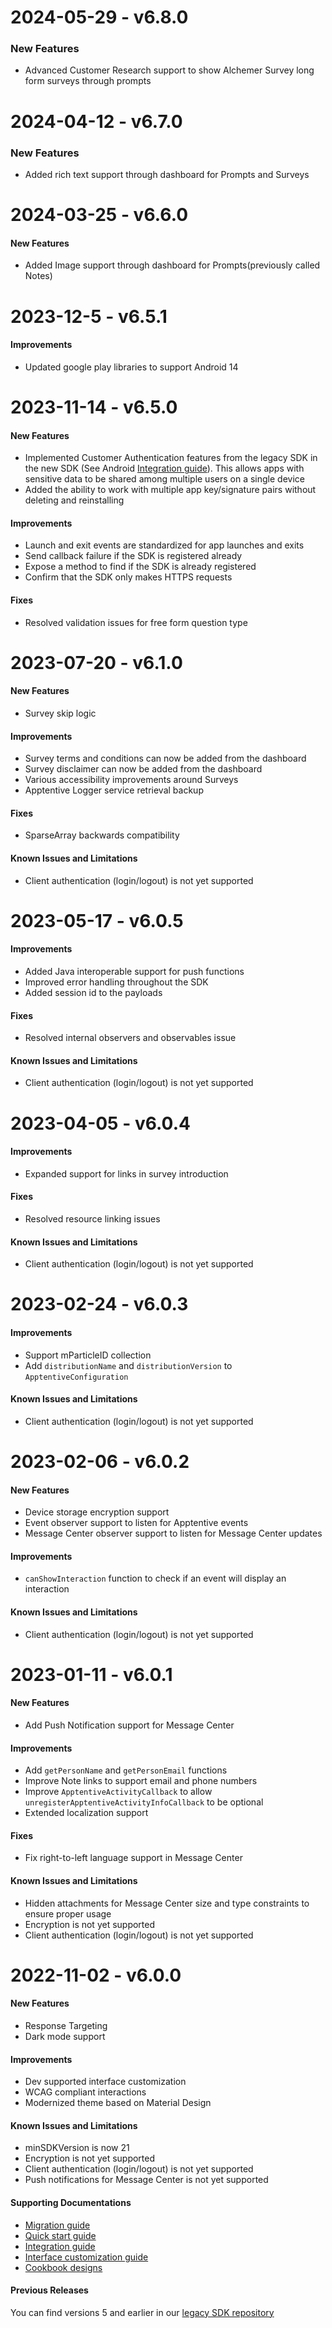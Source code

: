 # 2024-05-29 - v6.8.0
### New Features
* Advanced Customer Research support to show Alchemer Survey long form surveys through prompts

# 2024-04-12 - v6.7.0
### New Features
* Added rich text support through dashboard for Prompts and Surveys

# 2024-03-25 - v6.6.0
#### New Features
* Added Image support through dashboard for Prompts(previously called Notes)

# 2023-12-5 - v6.5.1
#### Improvements
* Updated google play libraries to support Android 14

# 2023-11-14 - v6.5.0
#### New Features
* Implemented Customer Authentication features from the legacy SDK in the new SDK (See Android [Integration guide](https://learn.apptentive.com/knowledge-base/android-integration-guide/)). This allows apps with sensitive data to be shared among multiple users on a single device
* Added the ability to work with multiple app key/signature pairs without deleting and reinstalling

#### Improvements
* Launch and exit events are standardized for app launches and exits
* Send callback failure if the SDK is registered already
* Expose a method to find if the SDK is already registered
* Confirm that the SDK only makes HTTPS requests

#### Fixes
* Resolved validation issues for free form question type

# 2023-07-20 - v6.1.0
#### New Features
* Survey skip logic

#### Improvements
* Survey terms and conditions can now be added from the dashboard
* Survey disclaimer can now be added from the dashboard
* Various accessibility improvements around Surveys
* Apptentive Logger service retrieval backup

#### Fixes
* SparseArray backwards compatibility

#### Known Issues and Limitations
* Client authentication (login/logout) is not yet supported

# 2023-05-17 - v6.0.5
#### Improvements
* Added Java interoperable support for push functions
* Improved error handling throughout the SDK
* Added session id to the payloads

#### Fixes
* Resolved internal observers and observables issue

#### Known Issues and Limitations
* Client authentication (login/logout) is not yet supported

# 2023-04-05 - v6.0.4
#### Improvements
* Expanded support for links in survey introduction

#### Fixes
* Resolved resource linking issues

#### Known Issues and Limitations
* Client authentication (login/logout) is not yet supported

# 2023-02-24 - v6.0.3
#### Improvements
* Support mParticleID collection
* Add `distributionName` and `distributionVersion` to `ApptentiveConfiguration`

#### Known Issues and Limitations
* Client authentication (login/logout) is not yet supported

# 2023-02-06 - v6.0.2

#### New Features
* Device storage encryption support
* Event observer support to listen for Apptentive events
* Message Center observer support to listen for Message Center updates

#### Improvements
* `canShowInteraction` function to check if an event will display an interaction

#### Known Issues and Limitations
* Client authentication (login/logout) is not yet supported

# 2023-01-11 - v6.0.1

#### New Features
* Add Push Notification support for Message Center

#### Improvements
* Add `getPersonName` and `getPersonEmail` functions
* Improve Note links to support email and phone numbers
* Improve `ApptentiveActivityCallback` to allow `unregisterApptentiveActivityInfoCallback` to be optional
* Extended localization support

#### Fixes
* Fix right-to-left language support in Message Center

#### Known Issues and Limitations
* Hidden attachments for Message Center size and type constraints to ensure proper usage
* Encryption is not yet supported
* Client authentication (login/logout) is not yet supported


# 2022-11-02 - v6.0.0

#### New Features
* Response Targeting
* Dark mode support

#### Improvements
* Dev supported interface customization
* WCAG compliant interactions
* Modernized theme based on Material Design

#### Known Issues and Limitations
* minSDKVersion is now 21
* Encryption is not yet supported
* Client authentication (login/logout) is not yet supported
* Push notifications for Message Center is not yet supported


#### Supporting Documentations
* [Migration guide](https://learn.apptentive.com/knowledge-base/android-sdk-5-x-to-6-0-migration-guide/)
* [Quick start guide](https://learn.apptentive.com/knowledge-base/android-quick-start-guide/)
* [Integration guide](https://learn.apptentive.com/knowledge-base/android-integration-guide/)
* [Interface customization guide](https://learn.apptentive.com/knowledge-base/android-interface-customization-2/)
* [Cookbook designs](https://learn.apptentive.com/knowledge-base/android-ui-cookbook-overview/)


#### Previous Releases
You can find versions 5 and earlier in our [legacy SDK repository](https://github.com/apptentive/apptentive-android)